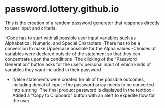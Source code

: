 # password.lottery.github.io
This is the creation of a random password generator that responds directly to user input and criteria:

-Code has to start with all possible user input variables such as Alphabetical, Numeric, and Special Characters
-There has to be a conversion to make Uppercase possible for the Alpha values
-Choices of variables were declared outside of the statement so that they can concentrate upon the conditions
-The clicking of the "Password Generation" button asks for the user’s personal input of which kinds of variables they want included in their password
- if/else statements were created for all of the possible outcomes, including denial of input
-The password array needs to be converted into a string
-The final product password is displayed in the textbox
-Added a "Copy to Clipboard" button with an alert to expedite flow for the user
